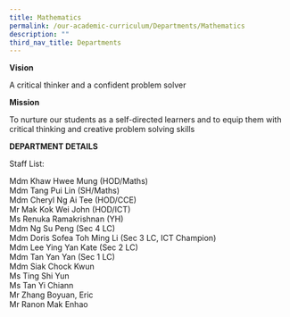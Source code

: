 ```yaml
---
title: Mathematics
permalink: /our-academic-curriculum/Departments/Mathematics
description: ""
third_nav_title: Departments
---
```

**Vision**

A critical thinker and a confident problem solver

**Mission**

To nurture our students as a self-directed learners and to equip them with critical thinking and creative problem solving skills

  

**DEPARTMENT DETAILS**

Staff List:

Mdm Khaw Hwee Mung (HOD/Maths)
<br>Mdm Tang Pui Lin (SH/Maths)
<br>Mdm Cheryl Ng Ai Tee (HOD/CCE)
<br>Mr Mak Kok Wei John (HOD/ICT)
<br>Ms Renuka Ramakrishnan (YH)
<br>Mdm Ng Su Peng (Sec 4 LC)  <br>Mdm Doris Sofea Toh Ming Li (Sec 3 LC, ICT Champion)  <br>Mdm Lee Ying Yan Kate (Sec 2 LC)
<br>Mdm Tan Yan Yan (Sec 1 LC)  <br>Mdm Siak Chock Kwun  <br>Ms Ting Shi Yun 
<br>Ms Tan Yi Chiann
<br>Mr Zhang Boyuan, Eric
<br>Mr Ranon Mak Enhao